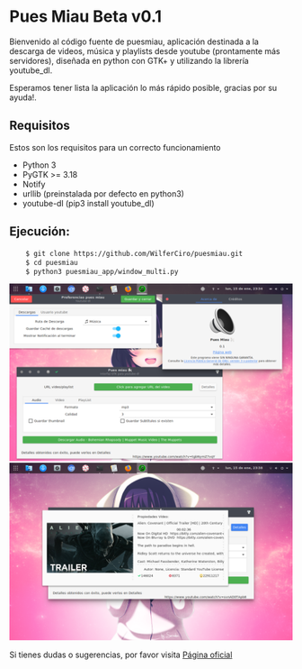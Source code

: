 Pues Miau Beta v0.1
==========

Bienvenido al código fuente de puesmiau, aplicación destinada a la descarga de videos, música y playlists desde youtube (prontamente más servidores), diseñada en python con GTK+ y utilizando la librería youtube_dl.

Esperamos tener lista la aplicación lo más rápido posible, gracias por su ayuda!.

Requisitos
--------------------

Estos son los requisitos para un correcto funcionamiento

+ Python 3
+ PyGTK >= 3.18
+ Notify
+ urllib (preinstalada por defecto en python3)
+ youtube-dl (pip3 install youtube_dl) 

Ejecución:
--------------------

```[bash]
	$ git clone https://github.com/WilferCiro/puesmiau.git
	$ cd puesmiau
	$ python3 puesmiau_app/window_multi.py
```

![Pantallazo](docs/imagenes/captura2.png "De 150 x 150 píxeles")
![Pantallazo](docs/imagenes/captura3.png "De 150 x 150 píxeles")

Si tienes dudas o sugerencias, por favor visita [Página oficial](https://wilferciro.github.io/puesmiau/index.html "Página oficial")
